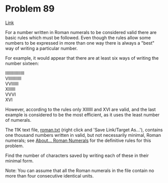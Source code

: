 # Problem 89

[Link](https://projecteuler.net/problem=89)

For a number written in Roman numerals to be considered valid there are basic rules which must be followed. Even though the rules allow some numbers to be expressed in more than one way there is always a "best" way of writing a particular number.

For example, it would appear that there are at least six ways of writing the number sixteen:

IIIIIIIIIIIIIIII  
VIIIIIIIIIII  
VVIIIIII  
XIIIIII  
VVVI  
XVI

However, according to the rules only XIIIIII and XVI are valid, and the last example is considered to be the most efficient, as it uses the least number of numerals.

The 11K text file, [roman.txt](resources/documents/0089_roman.txt) (right click and 'Save Link/Target As...'), contains one thousand numbers written in valid, but not necessarily minimal, Roman numerals; see [About... Roman Numerals](about=roman_numerals) for the definitive rules for this problem.

Find the number of characters saved by writing each of these in their minimal form.

Note: You can assume that all the Roman numerals in the file contain no more than four consecutive identical units.
